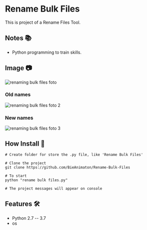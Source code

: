 # Rename Bulk Files

This is project of a Rename Files Tool.

## Notes :books:
- Python programming to train skills.

## Image :camera:
![renaming bulk files foto](https://user-images.githubusercontent.com/52220244/112772906-d0f8be00-9009-11eb-9fff-44478a7c78ed.JPG)

### Old names
![renaming bulk files foto 2](https://user-images.githubusercontent.com/52220244/112772910-d5bd7200-9009-11eb-8fb2-5b667cf08e16.JPG)
### New names
![renaming bulk files foto 3](https://user-images.githubusercontent.com/52220244/112772912-d81fcc00-9009-11eb-9e23-16d99291ee98.JPG)

## How Install :bookmark_tabs:
```
# Create folder for store the .py file, like 'Rename Bulk Files'

# Clone the project
git clone https://github.com/BieAnimaton/Rename-Bulk-Files

# To start
python "rename bulk files.py"

# The project messages will appear on console
```

## Features :hammer_and_wrench:
- Python 2.7 -- 3.7
- os